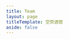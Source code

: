 ```yaml
---
title: Team
layout: page
titleTemplate: 空荧酒馆
aside: false
---
```


<script setup>
import TeamPage from './team/TeamPage.vue'
</script>

<TeamPage />
